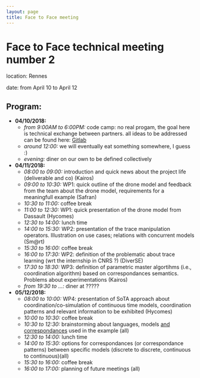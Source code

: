 ```yaml
---
layout: page
title: Face to Face meeting
---
```


# Face to Face technical meeting number 2

location: Rennes

date: from April 10 to April 12

## Program:

  * __04/10/2018:__
     * *from 9:00AM to 6:00PM:* code camp: no real progam, the goal here is technical exchange between partners. all ideas to be addressed can be found here: [Gitlab](https://gitlab.inria.fr/glose/management/tree/master/2018-04-TM-F2F)
     * *around 12:00:* we will eventually eat something somewhere, I guess :)
     * *evening:* diner on our own to be defined collectively
  * __04/11/2018:__
     * *08:00 to 09:00:* introduction and quick news about the project life (deliverable and co) (Kairos)
     * *09:00 to 10:30:* WP1: quick outline of the drone model and feedback from the team about the drone model, requirements for a meaningfull example (Safran)
     * *10:30 to 11:00:* coffee break
     * *11:00 to 12:30:* WP1: quick presentation of the drone model from Dassault (Hycomes)
     * *12:30 to 14:00:* lunch time
     * *14:00 to 15:30:* WP2: presentation of the trace manipulation operators. Illustration on use cases; relations with concurrent models (Sm@rt)
     * *15:30 to 16:00:* coffee break
     * *16:00 to 17:30:* WP2: definition of the problematic about trace learning (wrt the internship in CNRS ?) (DiverSE)
     * *17:30 to 18:30:* WP3: definition of parametric master algortihms (i.e., coordination algorithm) based on correspondances semantics. Problems about experimentations (Kairos)
     * *from 19:30 to ...:* diner at ?????
  * __05/12/2018:__
     * *08:00 to 10:00:* WP4: presentation of SoTA approach about coordination/co-simulation of continuous time models, coordination patterns and relevant information to be exhibited (Hycomes)
     * *10:00 to 10:30:* coffee break
     * *10:30 to 12:30:* brainstorming about languages, models <u>and correspondances</u> used in the example (all)
     * *12:30 to 14:00:* lunch time
     * *14:00 to 15:30:* options for correspondances (or correspondance patterns) between specific models (discrete to discrete, continuous to continuous)(all)
     * *15:30 to 16:00:* coffee break
     * *16:00 to 17:00:* planning of future meetings (all)

